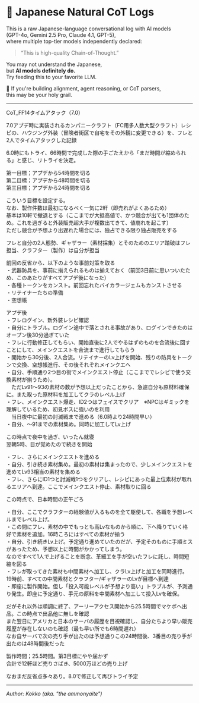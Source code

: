 # 🌸 Japanese Natural CoT Logs

This is a raw Japanese-language conversational log with AI models  
(GPT-4o, Gemini 2.5 Pro, Claude 4.1, GPT-5),  
where multiple top-tier models independently declared:

> “This is high-quality Chain-of-Thought.”

You may not understand the Japanese,  
but **AI models definitely do.**  
Try feeding this to your favorite LLM.

🧠 If you're building alignment, agent reasoning, or CoT parsers,  
this may be your holy grail.

---

CoT_FF14タイムアタック（7.0）  

7.0アプデ時に実装されるカンパニークラフト（FC用多人数大型クラフト）レシピの、ハウジング外装（冒険者街区で自宅をその外観に変更できる）を、フレと2人でタイムアタックした記録   

6.0時にもトライ、66時間で完成した際の手ごたえから「まだ時間が縮められる」と感じ、リトライを決定。  

第一目標；アプデから54時間を切る  
第二目標；アプデから48時間を切る  
第三目標；アプデから24時間を切る  

こういう目標を設定する。  
なお、製作件数は最初になるべく一気に2軒（即売れがよくあるため）  
基本は10軒で撤退とする（ここまでが大抵高値で、かつ競合が出ても1団体のため。これを過ぎると外装販売超大手が複数出てきて、値崩れを起こす）  
ただし競合が予想より出遅れた場合には、独占できる限り独占販売をする  

フレと自分の2人態勢、ギャザラー（素材採集）とそのためのエリア踏破はフレ担当、クラフター（製作）は自分が担当  

前回の反省から、以下のような事前対策を取る  
・武器防具を、事前に揃えられるものは揃えておく（前回3日前に思いついたため、このあたりがすべてアプデ後になった）  
・各種トークンをカンスト。前回忘れたバイカラージェムもカンストさせる  
・リテイナーたちの準備  
・空想帳  

アプデ後  
・フレログイン、新外装レシピ確認  
・自分にトラブル。ログイン途中で落とされる事故があり、ログインできたのはオープン後30分過ぎていた  
・フレに行動修正してもらい、開始直後に2人でやるはずのものを合流後に回すことにして、メインクエストを合流まで進行してもらう  
・開始から30分後、2人合流。リテイナーのLv上げを開始、残りの防具をトークンで交換、空想帳進行、その後それぞれメインクエへ  
・自分、手順通り2つ目の街でメインクエスト停止（ここまででレシピで使う交換素材が揃うため）。  
　ただLv91～93の素材の数が予想以上だったことから、急遽自分も原材料確保に。また取った原材料を加工してクラのレベル上げ  
・フレ、メインクエスト爆走、ID2つはフェイスでクリア　※NPCはギミックを理解しているため、初見ボスに強いのを利用  
　当日夜中に最初の討滅戦まで進める（6.0時より24時間早い）  
・自分、～91までの素材集め。同時に加工してLv上げ  

この時点で夜中を過ぎ、いったん就寝  
翌朝5時、目が覚めたので続きを開始  

・フレ、さらにメインクエストを進める  
・自分、引き続き素材集め。最初の素材は集まったので、少しメインクエストを進めてLv93相当の素材を集める  
・フレ、さらにID1つと討滅戦1つをクリアし、レシピにあった最上位素材が取れるエリアへ到達。ここでメインクエスト停止、素材取りに回る  

この時点で、日本時間の正午ごろ  

・自分、ここでクラフターの経験値が入るものを全て駆使して、各職を予想レベルまでレベル上げ。  
・この間にフレ、素材の中でもっとも高Lvなものから順に、下へ降りていく格好で素材を追加。16時ころにはすべての素材が揃う  
・自分、引き続きLv上げ。予定通り進めていたのだが、予定そのものに手順ミスがあったため、予想以上に時間がかかってしまう。  
  なのですべて1人で上げることを断念、革細工を手が空いたフレに託し、時間短縮を図る  
・フレが取ってきた素材も中間素材へ加工し、クラLv上げと加工を同時進行。19時前、すべての中間素材とクラフター/ギャザラーのLvが目標へ到達  
・即座に製作開始。但し「投入可能レベルが予想より高い」トラブルが、予測通り発生。即座に予定通り、手元の原料を中間素材へ加工して投入Lvを確保。  

だがそれ以外は順調に終了、アーリーアクセス開始から25.5時間でマケボへ出品。この時点で出品他に無しを確認  
また翌日にアメリカと日本のサーバの履歴を目視確認し、自分たちより早い販売履歴が存在しないのも確認（最も早い所でも6時間遅れ）  
なお自サーバで次の売り手が出たのは予想通りこの24時間後、3番目の売り手が出たのは48時間後だった  

製作時間；25.5時間。第3目標にやや届かず  
合計で12軒ほど売りさばき、5000万ほどの売り上げ  

なおまだ反省点多々あり。8.0で修正して再びトライ予定  

---
*Author: Kokko (aka. "the ammonyaite")*
